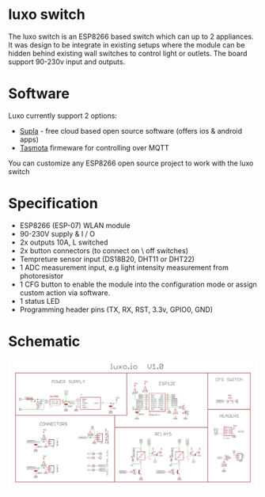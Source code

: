 # luxo switch

The luxo switch is an ESP8266 based switch which can up to 2 appliances.
It was design to be integrate in existing setups where the module can be hidden behind existing wall switches to control light or outlets.
The board support 90-230v input and outputs.

# Software

Luxo currently support 2 options:
* [Supla](https://www.supla.org/en/) - free cloud based open source software (offers ios & android apps)
* [Tasmota](https://github.com/arendst/Sonoff-Tasmota) firmeware for controlling over MQTT

You can customize any ESP8266 open source project to work with the luxo switch

# Specification

* ESP8266 (ESP-07) WLAN module
* 90-230V supply & I / O
* 2x outputs 10A, L switched
* 2x button connectors (to connect on \ off switches)
* Tempreture sensor input (DS18B20, DHT11 or DHT22)
* 1 ADC measurement input, e.g light intensity measurement from photoresistor
* 1 CFG button to enable the module into the configuration mode or assign custom action via software.
* 1 status LED
* Programming header pins (TX, RX, RST, 3.3v, GPIO0, GND)

# Schematic

![Luxo schematic](https://raw.githubusercontent.com/mizrachiran/luxo/master/Schematic.png)

